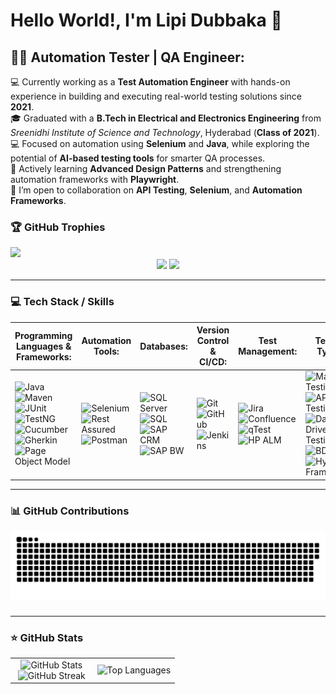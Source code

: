 # Hello World!, I'm Lipi Dubbaka 👋

## 🕵️‍♂️ Automation Tester | QA Engineer:

💻 Currently working as a <strong>Test Automation Engineer</strong> with hands-on experience in building and executing real-world testing solutions since <strong>2021</strong>. <br>
🎓 Graduated with a <strong>B.Tech in Electrical and Electronics Engineering</strong> from <em>Sreenidhi Institute of Science and Technology</em>, Hyderabad (<strong>Class of 2021</strong>). <br>
💻 Focused on automation using <strong>Selenium</strong> and <strong>Java</strong>, while exploring the potential of <strong>AI-based testing tools</strong> for smarter QA processes. <br>
🌱 Actively learning <strong>Advanced Design Patterns</strong> and strengthening automation frameworks with <strong>Playwright</strong>. <br>
👯 I’m open to collaboration on <strong>API Testing</strong>, <strong>Selenium</strong>, and <strong>Automation Frameworks</strong>. 

### 🏆 GitHub Trophies
<img src="https://github-profile-trophy.vercel.app/?username=AuTeLipi&theme=kimbie_dark" />


<!-- Gmail - Replace with your actual email -->
<div align="center">
  <a href="mailto:lipipgm@gmail.com"><img src="https://img.shields.io/badge/Gmail-D14836?style=for-the-badge&logo=gmail&logoColor=white&color=black" /></a>
  <a href="https://www.linkedin.com/in/lipidubbaka"><img src="https://img.shields.io/badge/LinkedIn-%2312100E.svg?&style=for-the-badge&logo=linkedin&logoColor=white&color=black" /></a>
 <!-- <a href="https://aal1x-jobhub.github.io/jobhub-landing/"><img src="https://img.shields.io/badge/Website-%23.svg?&style=for-the-badge&logo=www&logoColor=white&color=black" /></a> -->
</div>

---
### 💻 Tech Stack / Skills 

<table>
  <thead>
    <tr>
      <th> Programming Languages & Frameworks:</th>
      <th> Automation Tools:</th>
      <th> Databases:</th>
      <th> Version Control & CI/CD:</th>
      <th> Test Management:</th>
      <th> Testing Types:</th>
      <th> Methodologies:</th>
    </tr>
  </thead>
  <tbody>
    <tr>
      <td>
        <img alt="Java" src="https://img.shields.io/badge/-Java-%23ED8B00?style=flat-square&logo=openjdk&logoColor=white" />
        <img alt="Maven" src="https://img.shields.io/badge/-Maven-C71A36?style=flat-square&logo=apachemaven&logoColor=white" />
        <img alt="JUnit" src="https://img.shields.io/badge/-JUnit-25A162?style=flat-square&logo=junit5&logoColor=white" />
        <img alt="TestNG" src="https://img.shields.io/badge/-TestNG-%23FF8C00?style=flat-square" />
        <img alt="Cucumber" src="https://img.shields.io/badge/-Cucumber-23D96C?style=flat-square&logo=cucumber&logoColor=white" />
        <img alt="Gherkin" src="https://img.shields.io/badge/-Gherkin-5C2D91?style=flat-square" />
        <img alt="Page Object Model" src="https://img.shields.io/badge/-Page%20Object%20Model-00BFFF?style=flat-square" />
      </td>
      <td>
        <img alt="Selenium" src="https://img.shields.io/badge/-Selenium-43B02A?style=flat-square&logo=selenium&logoColor=white" />
        <img alt="Rest Assured" src="https://img.shields.io/badge/-Rest%20Assured-4E8C7F?style=flat-square" />
        <img alt="Postman" src="https://img.shields.io/badge/-Postman-FF6C37?style=flat-square&logo=postman&logoColor=white" />
      </td>
      <td>
        <img alt="SQL Server" src="https://img.shields.io/badge/-SQL%20Server-CC2927?style=flat-square&logo=microsoftsqlserver&logoColor=white" />
        <img alt="SQL" src="https://img.shields.io/badge/-SQL-4479A1?style=flat-square" />
        <img alt="SAP CRM" src="https://img.shields.io/badge/-SAP%20CRM-0FAAFF?style=flat-square" />
        <img alt="SAP BW" src="https://img.shields.io/badge/-SAP%20BW-203864?style=flat-square" />
      </td>
      <td>
        <img alt="Git" src="https://img.shields.io/badge/-Git-E44C30?style=flat-square&logo=git&logoColor=white" />
        <img alt="GitHub" src="https://img.shields.io/badge/-GitHub-181717?style=flat-square&logo=github&logoColor=white" />
        <img alt="Jenkins" src="https://img.shields.io/badge/-Jenkins-D24939?style=flat-square&logo=jenkins&logoColor=white" />
      </td>
      <td>
        <img alt="Jira" src="https://img.shields.io/badge/-Jira-0052CC?style=flat-square&logo=jira&logoColor=white" />
        <img alt="Confluence" src="https://img.shields.io/badge/-Confluence-172B4D?style=flat-square&logo=confluence&logoColor=white" />
        <img alt="qTest" src="https://img.shields.io/badge/-qTest-5A4FCF?style=flat-square" />
        <img alt="HP ALM" src="https://img.shields.io/badge/-HP%20ALM-0066CC?style=flat-square" />
      </td>
      <td>
        <img alt="Manual Testing" src="https://img.shields.io/badge/-Manual%20Testing-3A3A3A?style=flat-square" />
        <img alt="API Testing" src="https://img.shields.io/badge/-API%20Testing-FF6C37?style=flat-square" />
        <img alt="Data Driven Testing" src="https://img.shields.io/badge/-Data%20Driven%20Testing-3949AB?style=flat-square" />
        <img alt="BDD" src="https://img.shields.io/badge/-BDD-50C878?style=flat-square" />
        <img alt="Hybrid Frameworks" src="https://img.shields.io/badge/-Hybrid%20Frameworks-0088CC?style=flat-square" />
      </td>
      <td>
        <img alt="Agile" src="https://img.shields.io/badge/-Agile-F15A24?style=flat-square&logo=scrumalliance&logoColor=white" />
        <img alt="Clean Communication" src="https://img.shields.io/badge/-Clean%20Communication-00BFFF?style=flat-square" />
      </td>
    </tr>
  </tbody>
</table>

---

### 📊 GitHub Contributions

<picture>
  <source media="(prefers-color-scheme: dark)" srcset="https://raw.githubusercontent.com/AuTeLipi/AuTeLipi/output/github-snake-dark.svg" />
  <source media="(prefers-color-scheme: light)" srcset="https://raw.githubusercontent.com/AuTeLipi/AuTeLipi/output/github-snake.svg" />
  <img alt="github-snake" src="https://raw.githubusercontent.com/AuTeLipi/AuTeLipi/output/github-snake.svg" />
</picture>

###

---
<!-- Github Stats -->
### ⭐ GitHub Stats

<p align="center">
  <table align="center">
    <tr>
      <td width="50%" align="center">
        <img src="https://github-readme-stats.vercel.app/api?username=AuTeLipi&theme=nightowl&show_icons=true&count_private=true" alt="GitHub Stats" />
        <br>
        <img src="https://github-readme-streak-stats.herokuapp.com/?user=AuTeLipi&theme=nightowl&hide_border=false" alt="GitHub Streak" />
      </td>
      <td width="50%" align="center">
        <img src="https://github-readme-stats.vercel.app/api/top-langs/?username=AuTeLipi&theme=nightowl&hide_border=false&langs_count=10" alt="Top Languages" />
      </td>
    </tr>
  </table>
</p>


